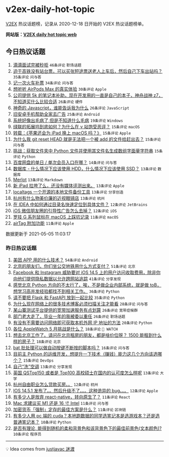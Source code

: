 # v2ex-daily-hot-topic

[V2EX](https://www.v2ex.com/) 热议话题榜，记录从 2020-12-18 日开始的 V2EX 热议话题榜单。

**网站版：[V2EX daily hot topic web](https://boojack.github.io/v2ex-daily-hot-topic-web/)**

## 今日热议话题

<!-- TODAY BEGIN -->

1. [滴滴面试完被秒拒](https://www.v2ex.com/t/774958) `46条评论` `职场话题`
1. [迫于高铁没有站台票，可以买张短途票送老人上车后，然后自己下车出站吗？](https://www.v2ex.com/t/774949) `35条评论` `问与答`
1. [记一次火车补票](https://www.v2ex.com/t/774934) `34条评论` `问与答`
1. [想听听 AirPods Max 的真实体验](https://www.v2ex.com/t/774955) `30条评论` `Apple`
1. [公司提供 5k 的笔记本补助，现在开发用的一直是自己的本子，神舟战神 z7，不知道买什么比较合适](https://www.v2ex.com/t/774961) `26条评论` `硬件`
1. [神奇的 Javascript，谁能告诉我为什么](https://www.v2ex.com/t/774968) `26条评论` `JavaScript`
1. [旧安卓手机帮助全家去广告](https://www.v2ex.com/t/774960) `25条评论` `Android`
1. [系统好像出毛病了,但是不知道什么毛病](https://www.v2ex.com/t/774942) `19条评论` `Windows`
1. [绿联的拓展坞到底如何？为什么在 v 站饱受恶评？](https://www.v2ex.com/t/774996) `15条评论` `macOS`
1. [转载：《苹果还会为 iPad 换上 macOS 吗？》](https://www.v2ex.com/t/774971) `15条评论` `Apple`
1. [为什么我 git reset HEAD 就是无法把一个被 add 的文件给赶出去？](https://www.v2ex.com/t/774950) `15条评论` `问与答`
1. [挑战：获取文件夹中 Python 文件并使用其文件名生成数组字面量字符串](https://www.v2ex.com/t/774944) `15条评论` `Python`
1. [百度网盘的单日 / 单次会员入口在哪？](https://www.v2ex.com/t/774980) `14条评论` `问与答`
1. [数据库 - 什么情况下应该使用 HDD，什么情况下应该使用 SSD？](https://www.v2ex.com/t/774966) `13条评论` `数据库`
1. [Merlot](https://www.v2ex.com/t/774957) `13条评论` `Markdown`
1. [新 iPad 拉垮了么，还没有媒体评测出来。](https://www.v2ex.com/t/774945) `13条评论` `Apple`
1. [localtags 一个开源的本地文件备份工具](https://www.v2ex.com/t/774938) `13条评论` `分享创造`
1. [杭州有什么物美价廉的近视眼镜店](https://www.v2ex.com/t/774935) `13条评论` `杭州`
1. [在 IDEA 中如何通过目录名快速定位到具体文件？](https://www.v2ex.com/t/774954) `12条评论` `JetBrains`
1. [iOS 微信朋友圈的引导性广告怎么去掉？](https://www.v2ex.com/t/774948) `12条评论` `iOS`
1. [罗技 G 系列鼠标在 macOS 上踩坑记录](https://www.v2ex.com/t/774964) `11条评论` `macOS`
1. [airTag 附加功能](https://www.v2ex.com/t/774952) `11条评论` `Apple`

数据更新于 2021-05-05 11:03:17

<!-- TODAY END -->

### 昨日热议话题

<!-- YESTERDAY BEGIN -->

1. [美团 APP 用的什么技术？](https://www.v2ex.com/t/774833) `54条评论` `Android`
1. [北京的朋友们，你们坐公交地铁用什么方式支付？](https://www.v2ex.com/t/774819) `51条评论` `北京`
1. [Facebook 和 Instagram 威胁要对 iOS 14.5 上的用户访问收取费用，除非你向他们提供隐私数据以允许跨网站追踪](https://www.v2ex.com/t/774864) `41条评论` `分享发现`
1. [感觉北京 Python 方向的不太行了，唉，不是做企业内部系统，就是做 toB，想学习高并发经验都找不到相关工作。](https://www.v2ex.com/t/774840) `36条评论` `Python`
1. [请不要把 Flask 和 FastAPI 放到一起比较](https://www.v2ex.com/t/774831) `35条评论` `Python`
1. [为什么现在网络上的很多技术博客必须扫描关注才能看](https://www.v2ex.com/t/774882) `28条评论` `问与答`
1. [某山寨测试平台提供的宽带加速服务有点划算](https://www.v2ex.com/t/774842) `26条评论` `宽带症候群`
1. [部门老大走了，毕业一年的我被委以重任](https://www.v2ex.com/t/774868) `26条评论` `职场话题`
1. [有没有不需要访问网络即可获取本机外网 IP 地址的方法](https://www.v2ex.com/t/774884) `20条评论` `Python`
1. [各位 AppleWatch 5 月挑战是什么？](https://www.v2ex.com/t/774912) `18条评论` ` WATCH`
1. [想去北京工作了。请问在北京租房的朋友，都是啥价位呀？ 1500 能租到什么样的房子？](https://www.v2ex.com/t/774895) `18条评论` `北京`
1. [bat 批处理可以做自动按键不断按的脚本吗？](https://www.v2ex.com/t/774876) `16条评论` `问与答`
1. [目前主 Python 的运维开发，想提升一下技术（赚钱）能力这几个方向该选哪个？](https://www.v2ex.com/t/774851) `15条评论` `DevOps`
1. [自己“洗”空调](https://www.v2ex.com/t/774889) `13条评论` `分享发现`
1. [英国 QSTop150 或者是 Top100 高校硕士在国内的认可度怎么样呢](https://www.v2ex.com/t/774859) `13条评论` `大学`
1. [杭州自由职业怎么贷款买房。。](https://www.v2ex.com/t/774903) `12条评论` `杭州`
1. [IOS 14.5.1 发布了。。然后升级不了。。。这种诡异的 bug。。。](https://www.v2ex.com/t/774827) `12条评论` `Apple`
1. [有多少人是放弃 react-native，转向原生了？](https://www.v2ex.com/t/774913) `11条评论` `React`
1. [Mac 求建议买 M1 还是 16 寸 Intel](https://www.v2ex.com/t/774880) `11条评论` `问与答`
1. [加密货币「强制」定存的最佳方案是什么？](https://www.v2ex.com/t/774835) `11条评论` `区块链`
1. [有多少人用 pc 端的 cuda？本地跑数据的同学选笔记本是选游戏本？还是选普通笔记本？](https://www.v2ex.com/t/774918) `10条评论` `Python`
1. [是否有理论, 能得到随机的柔和背景色和该背景色下的最佳前景色(文本颜色)?](https://www.v2ex.com/t/774875) `10条评论` `程序员`

<!-- YESTERDAY END -->

---

💡 Idea comes from [justjavac 迷渡](https://github.com/justjavac/)
